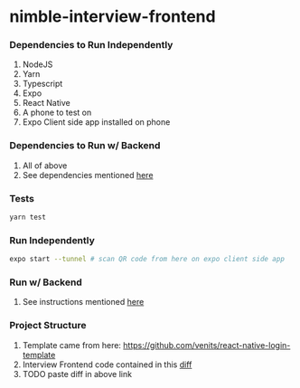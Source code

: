# nimble-interview-frontend

### Dependencies to Run Independently
1. NodeJS
2. Yarn
3. Typescript
4. Expo
5. React Native
6. A phone to test on
7. Expo Client side app installed on phone

### Dependencies to Run w/ Backend
1. All of above 
2. See dependencies mentioned [here](https://github.com/Krajiyah/nimble-interview-backend/README.md)

### Tests
```bash
yarn test
```

### Run Independently
```bash
expo start --tunnel # scan QR code from here on expo client side app
```

### Run w/ Backend
1. See instructions mentioned [here](https://github.com/Krajiyah/nimble-interview-backend/README.md)

### Project Structure
1. Template came from here: https://github.com/venits/react-native-login-template
2. Interview Frontend code contained in this [diff](https://github.com/Krajiyah/nimble-interview-frontend)
3. TODO paste diff in above link